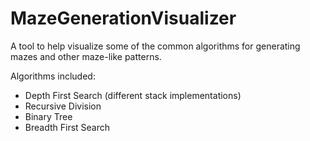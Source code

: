 # MazeGenerationVisualizer

A tool to help visualize some of the common algorithms for generating mazes and other maze-like patterns.

Algorithms included:
  - Depth First Search (different stack implementations)
  - Recursive Division
  - Binary Tree
  - Breadth First Search
